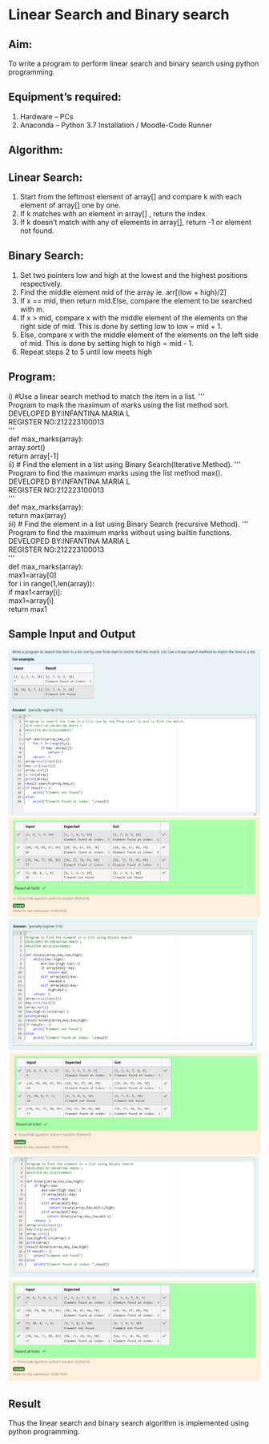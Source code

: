 # Linear Search and Binary search
## Aim:
To write a program to perform linear search and binary search using python programming.
## Equipment’s required:
1.	Hardware – PCs
2.	Anaconda – Python 3.7 Installation / Moodle-Code Runner
## Algorithm:
## Linear Search:
1.	Start from the leftmost element of array[] and compare k with each element of array[] one by one.
2.	If k matches with an element in array[] , return the index.
3.	If k doesn’t match with any of elements in array[], return -1 or element not found.
## Binary Search:
1.	Set two pointers low and high at the lowest and the highest positions respectively.
2.	Find the middle element mid of the array ie. arr[(low + high)/2]
3.	If x == mid, then return mid.Else, compare the element to be searched with m.
4.	If x > mid, compare x with the middle element of the elements on the right side of mid. This is done by setting low to low = mid + 1.
5.	Else, compare x with the middle element of the elements on the left side of mid. This is done by setting high to high = mid - 1.
6.	Repeat steps 2 to 5 until low meets high
## Program:
i)	#Use a linear search method to match the item in a list.
'''\
Program to mark the maximum of marks using the list method sort.\
DEVELOPED BY:INFANTINA MARIA L\
REGISTER NO:212223100013\
'''\
def max_marks(array):\
    array.sort()\
    return array[-1]\
ii)	# Find the element in a list using Binary Search(Iterative Method).
'''\
Program to find the maximum marks using the list method max().\
DEVELOPED BY:INFANTINA MARIA L\
REGISTER NO:212223100013\
'''\
def max_marks(array):\
    return max(array)\
iii)	# Find the element in a list using Binary Search (recursive Method).
'''\
Program to find the maximum marks without using builtin functions.\
DEVELOPED BY:INFANTINA MARIA L\
REGISTER NO:212223100013\
'''\
def max_marks(array):\
    max1=array[0]\
    for i in range(1,len(array)):\
        if max1<array[i]:\
            max1=array[i]\
    return max1
## Sample Input and Output

![alt text](<Screenshot 2024-04-16 202528.png>)
![alt text](<Screenshot 2024-04-16 202608.png>)
![alt text](<Screenshot 2024-04-16 202634.png>)
![alt text](<Screenshot 2024-04-16 202645.png>)
![alt text](<Screenshot 2024-04-16 202702.png>)
![alt text](<Screenshot 2024-04-16 202715.png>)




## Result
Thus the linear search and binary search algorithm is implemented using python programming.
